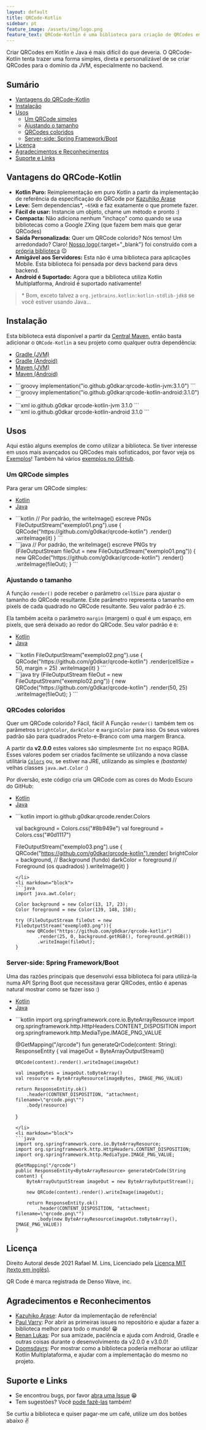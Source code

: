 ```yaml
---
layout: default
title: QRCode-Kotlin
sidebar: pt
feature_image: /assets/img/logo.png
feature_text: QRCode-Kotlin é uma biblioteca para criação de QRCodes em Kotlin e Java
---
```

Criar QRCodes em Kotlin e Java é mais difícil do que deveria. O QRCode-Kotlin tenta trazer uma forma simples, direta e
personalizável de se criar QRCodes para o domínio da JVM, especialmente no backend.

## Sumário

<!-- toc -->

- [Vantagens do QRCode-Kotlin](#vantagens-do-qrcode-kotlin)
- [Instalação](#instalacao)
- [Usos](#usos)
  * [Um QRCode simples](#um-qrcode-simples)
  * [Ajustando o tamanho](#ajustando-o-tamanho)
  * [QRCodes coloridos](#qrcodes-coloridos)
  * [Server-side: Spring Framework/Boot](#server-side-spring-frameworkboot)
- [Licença](#licenca)
- [Agradecimentos e Reconhecimentos](#agradecimentos-e-reconhecimentos)
- [Suporte e Links](#suporte-e-links)

<!-- tocstop -->

## Vantagens do QRCode-Kotlin

* **Kotlin Puro:** Reimplementação em puro Kotlin a partir da implementação de referência da especificação do QRCode
  por [Kazuhiko Arase](https://github.com/kazuhikoarase/qrcode-generator)
* **Leve:** Sem dependencias*, `~65KB` e faz exatamente o que promete fazer.
* **Fácil de usar:** Instancie um objeto, chame um método e pronto :)
* **Compacta:** Não adiciona nenhum "inchaço" como quando se usa bibliotecas como a Google ZXing (que fazem bem mais que
  gerar QRCodes)
* **Saída Personalizada:** Quer um QRCode colorido? Nós temos! Um arredondado? Claro! [Nosso logo](/assets/img/logo.png){:target="_blank"}
  foi construído com a [própria biblioteca](https://github.com/g0dkar/qrcode-kotlin/blob/main/examples/kotlin/src/main/kotlin/QRCodeKotlinLogo.kt) 😉
* **Amigável aos Servidores:** Esta não é uma biblioteca para aplicações Mobile. Esta biblioteca foi pensada por devs
  backend para devs backend.
* **Android é Suportado:** Agora que a biblioteca utiliza Kotlin Multiplatforma, Android é suportado nativamente!

>\* Bom, exceto talvez a `org.jetbrains.kotlin:kotlin-stdlib-jdk8` se você estiver usando Java...

## Instalação

Esta biblioteca está disponível a partir da [Central Maven](https://search.maven.org/artifact/io.github.g0dkar/qrcode-kotlin/3.1.0/qrcode-kotlin),
então basta adicionar o `QRCode-Kotlin` a seu projeto como qualquer outra dependência:

<ul class="tab" data-tab="736c69e9-16ec-4d21-b16b-0f2ed22bcfcf" data-name="deps">
    <li class="active"><a href="#">Gradle (JVM)</a></li>
    <li><a href="#">Gradle (Android)</a></li>
    <li><a href="#">Maven (JVM)</a></li>
    <li><a href="#">Maven (Android)</a></li>
</ul>
<ul class="tab-content" id="736c69e9-16ec-4d21-b16b-0f2ed22bcfcf" data-name="deps">
<li class="active" markdown="block">
```groovy
implementation("io.github.g0dkar:qrcode-kotlin-jvm:3.1.0")
```
</li>
<li markdown="block">
```groovy
implementation("io.github.g0dkar:qrcode-kotlin-android:3.1.0")
```
</li>
<li markdown="block">
```xml
<dependency>
    <groupId>io.github.g0dkar</groupId>
    <artifactId>qrcode-kotlin-jvm</artifactId>
    <version>3.1.0</version>
</dependency>
```
</li>
<li markdown="block">
```xml
<dependency>
    <groupId>io.github.g0dkar</groupId>
    <artifactId>qrcode-kotlin-android</artifactId>
    <version>3.1.0</version>
</dependency>
```
</li>
</ul>

## Usos

Aqui estão alguns exemplos de como utilizar a biblioteca. Se tiver interesse em usos mais avançados ou QRCodes mais
sofisticados, por favor veja os [Exemplos](/exemplos)! Também há vários [exemplos no GitHub](https://github.com/g0dkar/qrcode-kotlin/tree/main/examples).

### Um QRCode simples

Para gerar um QRCode simples:

<ul class="tab" data-tab="900b518b-69c9-470b-80ca-8573b8396a41" data-name="exemplo01">
    <li class="active"><a href="#">Kotlin</a></li>
    <li><a href="#">Java</a></li>
</ul>
<ul class="tab-content" id="900b518b-69c9-470b-80ca-8573b8396a41" data-name="exemplo01">
<li class="active" markdown="block">
```kotlin
// Por padrão, the writeImage() escreve PNGs
FileOutputStream("exemplo01.png").use {
    QRCode("https://github.com/g0dkar/qrcode-kotlin")
        .render()
        .writeImage(it)
}
```
</li>
<li markdown="block">
```java
// Por padrão, the writeImage() escreve PNGs
try (FileOutputStream fileOut = new FileOutputStream("exemplo01.png")) {
    new QRCode("https://github.com/g0dkar/qrcode-kotlin")
        .render()
        .writeImage(fileOut);
}
```
</li>
</ul>

### Ajustando o tamanho

A função `render()` pode receber o parâmetro `cellSize` para ajustar o tamanho do QRCode resultante. Este parâmetro
representa o tamanho em pixels de cada quadrado no QRCode resultante. Seu valor padrão é `25`.

Ela também aceita o parâmetro `margin` (margem) o qual é um espaço, em pixels, que será deixado ao redor do QRCode.
Seu valor padrão é `0`:

<ul class="tab" data-tab="2ca78d92-b6cd-40dd-8b1c-ec031b180a8b" data-name="exemplo02">
    <li class="active"><a href="#">Kotlin</a></li>
    <li><a href="#">Java</a></li>
</ul>
<ul class="tab-content" id="2ca78d92-b6cd-40dd-8b1c-ec031b180a8b" data-name="exemplo02">
<li class="active" markdown="block">
```kotlin
FileOutputStream("exemplo02.png").use {
    QRCode("https://github.com/g0dkar/qrcode-kotlin")
        .render(cellSize = 50, margin = 25)
        .writeImage(it)
}
```
</li>
<li markdown="block">
```java
try (FileOutputStream fileOut = new FileOutputStream("exemplo02.png")) {
    new QRCode("https://github.com/g0dkar/qrcode-kotlin")
        .render(50, 25)
        .writeImage(fileOut);
}
```
</li>
</ul>

### QRCodes coloridos

Quer um QRCode colorido? Fácil, fácil! A Função `render()` também tem os parâmetros `brightColor`, `darkColor` e
`marginColor` para isso. Os seus valores padrão são para quadrados Preto-e-Branco com uma margem Branca.

A partir da **v2.0.0** estes valores são simplesmente `Int` no espaço RGBA. Esses valores podem ser criados
facilmente se utilizando a nova classe utilitária [`Colors`](https://github.com/g0dkar/qrcode-kotlin/blob/main/src/commonMain/kotlin/io/github/g0dkar/qrcode/render/Colors.kt)
ou, se estiver na JRE, utilizando as simples e _(bastante)_ velhas classes `java.awt.Color` :)

Por diversão, este código cria um QRCode com as cores do Modo Escuro do GitHub:

<ul class="tab" data-tab="7c04714b-8dd3-47ed-90cb-0baaf44d8daa" data-name="exemplo03">
    <li class="active"><a href="#">Kotlin</a></li>
    <li><a href="#">Java</a></li>
</ul>
<ul class="tab-content" id="7c04714b-8dd3-47ed-90cb-0baaf44d8daa" data-name="exemplo03">
<li class="active" markdown="block">
```kotlin
import io.github.g0dkar.qrcode.render.Colors

val background = Colors.css("#8b949e")
val foreground = Colors.css("#0d1117")

FileOutputStream("exemplo03.png").use {
    QRCode("https://github.com/g0dkar/qrcode-kotlin").render(
        brightColor = background, // Background (fundo)
        darkColor = foreground    // Foreground (os quadrados)
    ).writeImage(it)
}
```
</li>
<li markdown="block">
```java
import java.awt.Color;

Color background = new Color(13, 17, 23);
Color foreground = new Color(139, 148, 158);

try (FileOutputStream fileOut = new FileOutputStream("exemplo03.png")){
    new QRCode("https://github.com/g0dkar/qrcode-kotlin")
        .render(25, 0, background.getRGB(), foreground.getRGB())
        .writeImage(fileOut);
}
```
</li>
</ul>

### Server-side: Spring Framework/Boot

Uma das razões principais que desenvolvi essa biblioteca foi para utilizá-la numa API Spring Boot que necessitava
gerar QRCodes, então é apenas natural mostrar como se fazer isso :)

<ul class="tab" data-tab="013583aa-c7bd-48a8-9d9f-d463669ac699" data-name="exemplo04">
    <li class="active"><a href="#">Kotlin</a></li>
    <li><a href="#">Java</a></li>
</ul>
<ul class="tab-content" id="013583aa-c7bd-48a8-9d9f-d463669ac699" data-name="exemplo04">
<li class="active" markdown="block">
```kotlin
import org.springframework.core.io.ByteArrayResource
import org.springframework.http.HttpHeaders.CONTENT_DISPOSITION
import org.springframework.http.MediaType.IMAGE_PNG_VALUE

@GetMapping("/qrcode")
fun generateQrCode(content: String): ResponseEntity<ByteArrayResource> {
val imageOut = ByteArrayOutputStream()

    QRCode(content).render().writeImage(imageOut)

    val imageBytes = imageOut.toByteArray()
    val resource = ByteArrayResource(imageBytes, IMAGE_PNG_VALUE)

    return ResponseEntity.ok()
        .header(CONTENT_DISPOSITION, "attachment; filename=\"qrcode.png\"")
        .body(resource)
}
```
</li>
<li markdown="block">
```java
import org.springframework.core.io.ByteArrayResource;
import org.springframework.http.HttpHeaders.CONTENT_DISPOSITION;
import org.springframework.http.MediaType.IMAGE_PNG_VALUE;

@GetMapping("/qrcode")
public ResponseEntity<ByteArrayResource> generateQrCode(String content) {
    ByteArrayOutputStream imageOut = new ByteArrayOutputStream();

    new QRCode(content).render().writeImage(imageOut);

    return ResponseEntity.ok()
        .header(CONTENT_DISPOSITION, "attachment; filename=\"qrcode.png\"")
        .body(new ByteArrayResource(imageOut.toByteArray(), IMAGE_PNG_VALUE))
}
```
</li>
</ul>

## Licença

Direito Autoral desde 2021 Rafael M. Lins, Licenciado pela [Licença MIT (texto em inglês)](https://rafaellins.mit-license.org/2021/).

QR Code é marca registrada de Denso Wave, inc.

## Agradecimentos e Reconhecimentos

* [Kazuhiko Arase](https://github.com/kazuhikoarase): Autor da implementação de referência!
* [Paul Varry](https://github.com/pvarry): Por abrir as primeiras issues no repositório e ajudar a fazer a biblioteca
  melhor para todo o mundo! 😁
* [Renan Lukas](https://github.com/RenanLukas): Por sua amizade, paciência e ajuda com Android, Gradle e outras coisas
  durante o desenvolvimento da v2.0.0 e v3.0.0!
* [Doomsdayrs](https://github.com/Doomsdayrs): Por mostrar como a biblioteca poderia melhorar ao utilizar Kotlin
  Multiplataforma, e ajudar com a implementação do mesmo no projeto.

## Suporte e Links

* Se encontrou bugs, por
  favor [abra uma Issue](https://github.com/g0dkar/qrcode-kotlin/issues/new?assignees=g0dkar&labels=bug&template=bug_report.md&title=)
  😁
* Tem sugestões?
  Você [pode fazê-las](https://github.com/g0dkar/qrcode-kotlin/issues/new?assignees=&labels=&template=feature_request.md&title=)
  também!

Se curtiu a biblioteca e quiser pagar-me um café, utilize um dos botões abaixo ✌️
